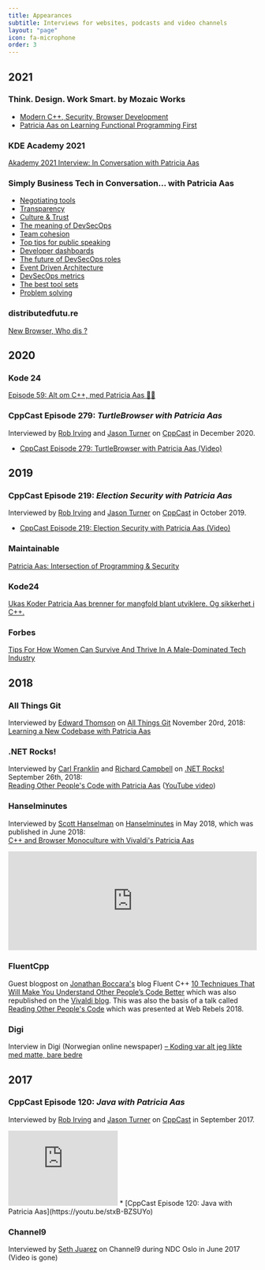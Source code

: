 ```yaml
---
title: Appearances
subtitle: Interviews for websites, podcasts and video channels
layout: "page"
icon: fa-microphone
order: 3
---
```


## 2021

### Think. Design. Work Smart. by Mozaic Works

- [Modern C++, Security, Browser Development](https://youtu.be/csLe1IK7X5U)
- [Patricia Aas on Learning Functional Programming First](https://youtu.be/pgxlmrUBnfE)

### KDE Academy 2021
[Akademy 2021 Interview: In Conversation with Patricia Aas](https://youtu.be/SstImBJHRHM)

### Simply Business Tech in Conversation... with Patricia Aas

- [Negotiating tools](https://youtu.be/7isItvwXRrI)
- [Transparency](https://youtu.be/Y6z4JhXcjK8)
- [Culture & Trust](https://youtu.be/wKJqtB9rXP8)
- [The meaning of DevSecOps](https://youtu.be/V5LTpNquYTQ)
- [Team cohesion](https://youtu.be/NPny48UcJbo)
- [Top tips for public speaking](https://youtu.be/QYsbKvNmIlQ)
- [Developer dashboards](https://youtu.be/cvQ6MKxmtJw)
- [The future of DevSecOps roles](https://youtu.be/olBXLGRZRbw)
- [Event Driven Architecture](https://youtu.be/p-Xo2N36IAM)
- [DevSecOps metrics](https://youtu.be/LBSpiRQCcWE)
- [The best tool sets](https://youtu.be/2_evs1OMWuQ)
- [Problem solving](https://youtu.be/KjjOwVOpieI)

### distributedfutu.re
[New Browser, Who dis ?](https://distributedfutu.re/#episode68)

## 2020

### Kode 24
[Episode 59: Alt om C++, med Patricia Aas 👩‍🔬](https://podcast.kode24.no/episodes/59-alt-om-c-med-patricia-aas)

### CppCast Episode 279: *TurtleBrowser with Patricia Aas*
Interviewed by [Rob Irving](https://twitter.com/robwirving) and [Jason Turner](https://twitter.com/lefticus) on [CppCast](https://cppcast.com/turtle-browser-patricia-aas/) in December 2020.
* [CppCast Episode 279: TurtleBrowser with Patricia Aas (Video)](https://youtu.be/Xw7PAhT7FPc)

## 2019

### CppCast Episode 219: *Election Security with Patricia Aas*
Interviewed by [Rob Irving](https://twitter.com/robwirving) and [Jason Turner](https://twitter.com/lefticus) on [CppCast](https://cppcast.com/patricia-aas-election-security/) in October 2019. 
* [CppCast Episode 219: Election Security with Patricia Aas (Video)](https://youtu.be/38v7JUDuQ7A)

### Maintainable
[Patricia Aas: Intersection of Programming & Security](https://open.spotify.com/episode/0HwEDJdCdH1xgfEEKsv4bn)

### Kode24
[Ukas Koder Patricia Aas brenner for mangfold blant utviklere. Og sikkerhet i C++.](https://www.kode24.no/ukas-koder/som-kvinne-har-det-vaert-slitsomt-a-alltid-matte-bevise-at-jeg-kan-det-jeg-driver-med/71027719)

### Forbes
[Tips For How Women Can Survive And Thrive In A Male-Dominated Tech Industry](https://www.forbes.com/sites/sheilacallaham/2019/03/14/tips-for-how-women-can-survive-and-thrive-in-a-male-dominated-tech-industry/)

## 2018

### All Things Git
Interviewed by [Edward Thomson](https://twitter.com/ethomson) on [All Things Git](https://www.allthingsgit.com) November 20rd, 2018: <br>
[Learning a New Codebase with Patricia Aas](https://www.allthingsgit.com/episodes/learning_a_new_codebase_with_patricia_aas.html)

### .NET Rocks!
Interviewed by [Carl Franklin](https://twitter.com/carlfranklin) and [Richard Campbell](https://twitter.com/richcampbell) on [.NET Rocks!](https://dotnetrocks.com) September 26th, 2018: <br>
[Reading Other People's Code with Patricia Aas](https://www.dotnetrocks.com/details/1586) ([YouTube video](https://youtu.be/75W9UhNI-9Y))

### Hanselminutes
Interviewed by [Scott Hanselman](https://twitter.com/shanselman) on [Hanselminutes](https://hanselminutes.com) in May 2018, which was published in June 2018: <br>
[C++ and Browser Monoculture with Vivaldi's Patricia Aas](https://hanselminutes.com/638/c-and-browser-monoculture-with-vivaldis-patricia-aas)
<iframe src='https://embed.simplecast.com/754c4dd1' width='100%' frameborder='0' height='200px' scrolling='no' seamless></iframe>

### FluentCpp
Guest blogpost on [Jonathan Boccara's](https://twitter.com/JoBoccara) blog Fluent C++ [10 Techniques That Will Make You Understand Other People’s Code Better](https://www.fluentcpp.com/2018/06/05/10-techniques-that-will-make-you-understand-other-peoples-code-better/) which was also republished on the [Vivaldi blog](https://vivaldi.com/blog/10-techniques-that-will-make-you-understand-other-peoples-code-better/). This was also the basis of a talk called [Reading Other People's Code](/2018/06/04/reading_other_peoples_code.html) which was presented at Web Rebels 2018.

### Digi
Interview in Digi (Norwegian online newspaper) [– Koding var alt jeg likte med matte, bare bedre](https://www.digi.no/artikler/koding-var-alt-jeg-likte-med-matte-bare-bedre/415558?key=nNywxlU6)

## 2017

### CppCast Episode 120: *Java with Patricia Aas*
Interviewed by [Rob Irving](https://twitter.com/robwirving) and [Jason Turner](https://twitter.com/lefticus) on [CppCast](http://cppcast.com/2017/09/patricia-aas/) in September 2017.
<iframe style="border: solid 1px #dedede;"  src="https://app.stitcher.com/splayer/f/61449/51640971" width="220" height="150" frameborder="0" scrolling="no"></iframe>
* [CppCast Episode 120: Java with Patricia Aas](https://youtu.be/stxB-BZSUYo)

### Channel9
Interviewed by [Seth Juarez](https://twitter.com/sethjuarez) on Channel9 during NDC Oslo in June 2017
(Video is gone)